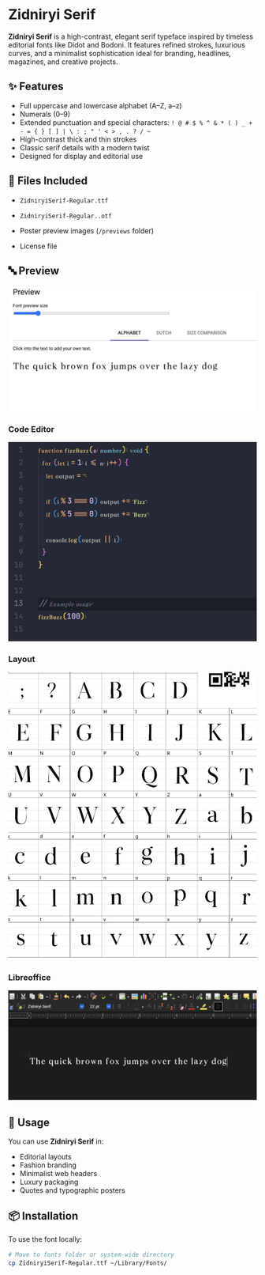 # Zidniryi Serif

**Zidniryi Serif** is a high-contrast, elegant serif typeface inspired by timeless editorial fonts like Didot and Bodoni. It features refined strokes, luxurious curves, and a minimalist sophistication ideal for branding, headlines, magazines, and creative projects.

## ✨ Features

- Full uppercase and lowercase alphabet (A–Z, a–z)
- Numerals (0–9)
- Extended punctuation and special characters:
  `! @ # $ % ^ & * ( ) _ + - = { } [ ] | \ : ; " ' < > , . ? / ~`
- High-contrast thick and thin strokes
- Classic serif details with a modern twist
- Designed for display and editorial use

## 📁 Files Included

- `ZidniryiSerif-Regular.ttf`
- `ZidniryiSerif-Regular..otf`

- Poster preview images (`/previews` folder)
- License file

## 🔤 Preview

![Zidniryi Serif Preview](./previews/preview.png)

### Code Editor
![Zidniryi Serif Preview](./previews/code.png)

###  Layout
![Zidniryi Serif Preview](./previews/layout.png)

###  Libreoffice
![Zidniryi Serif Preview](./previews/libreoffice.png)


## 📐 Usage

You can use **Zidniryi Serif** in:

- Editorial layouts
- Fashion branding
- Minimalist web headers
- Luxury packaging
- Quotes and typographic posters

## 📦 Installation

To use the font locally:

```bash
# Move to fonts folder or system-wide directory
cp ZidniryiSerif-Regular.ttf ~/Library/Fonts/
